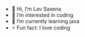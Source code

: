 - 👋 Hi, I’m Lav Saxena
- 👀 I’m interested in coding 
- 🌱 I’m currently learning java
- ⚡ Fun fact: I love coding 

<!---
LavSaxena2005/LavSaxena2005 is a ✨ special ✨ repository because its `README.md` (this file) appears on your GitHub profile.
You can click the Preview link to take a look at your changes.
--->
